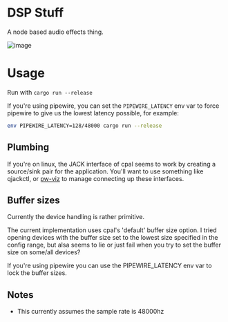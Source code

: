 # DSP Stuff

A node based audio effects thing.

![image](https://user-images.githubusercontent.com/5330444/150704818-13342938-4914-413a-899f-fd975bdba5ab.png)


# Usage

Run with `cargo run --release`

If you're using pipewire, you can set the `PIPEWIRE_LATENCY` env var to force
pipewire to give us the lowest latency possible, for example:

```sh
env PIPEWIRE_LATENCY=128/48000 cargo run --release
```


## Plumbing

If you're on linux, the JACK interface of cpal seems to work by creating a
source/sink pair for the application. You'll want to use something like
qjackctl, or [pw-viz](https://github.com/Ax9D/pw-viz/tree/grouped_nodes) to
manage connecting up these interfaces.

## Buffer sizes

Currently the device handling is rather primitive.

The current implementation uses cpal's 'default' buffer size option. I tried
opening devices with the buffer size set to the lowest size specified in the
config range, but alsa seems to lie or just fail when you try to set the buffer
size on some/all devices?

If you're using pipewire you can use the PIPEWIRE_LATENCY env var to lock the
buffer sizes.

## Notes

- This currently assumes the sample rate is 48000hz
